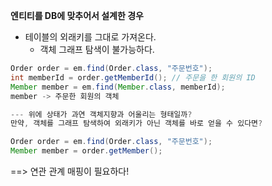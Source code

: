 **엔티티를 DB에 맞추어서 설계한 경우**
- 테이블의 외래키를 그대로 가져온다.
    - 객체 그래프 탐색이 불가능하다.
    
```java
Order order = em.find(Order.class, "주문번호");
int memberId = order.getMemberId(); // 주문을 한 회원의 ID
Member member = em.find(Member.class, memberId);
member -> 주문한 회원의 객체

--- 위에 상태가 과연 객체지향과 어울리는 형태일까?
만약, 객체를 그래프 탐색하여 외래키가 아닌 객체를 바로 얻을 수 있다면?

Order order = em.find(Order.class, "주문번호");
Member member = order.getMember();
```

==> 연관 관계 매핑이 필요하다!